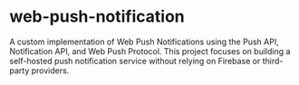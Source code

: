# web-push-notification
A custom implementation of Web Push Notifications using the Push API, Notification API, and Web Push Protocol. This project focuses on building a self-hosted push notification service without relying on Firebase or third-party providers.
